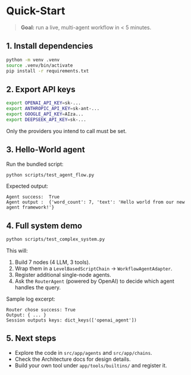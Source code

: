 # Quick-Start

> **Goal:** run a live, multi-agent workflow in < 5 minutes.

## 1. Install dependencies
```bash
python -m venv .venv
source .venv/bin/activate
pip install -r requirements.txt
```

## 2. Export API keys
```bash
export OPENAI_API_KEY=sk-...
export ANTHROPIC_API_KEY=sk-ant-...
export GOOGLE_API_KEY=AIza...
export DEEPSEEK_API_KEY=sk-...
```
Only the providers you intend to call must be set.

## 3. Hello-World agent
Run the bundled script:
```bash
python scripts/test_agent_flow.py
```
Expected output:
```text
Agent success:  True
Agent output :  {'word_count': 7, 'text': 'Hello world from our new agent framework!'}
```

## 4. Full system demo
```bash
python scripts/test_complex_system.py
```
This will:
1. Build 7 nodes (4 LLM, 3 tools).  
2. Wrap them in a `LevelBasedScriptChain` → `WorkflowAgentAdapter`.  
3. Register additional single-node agents.  
4. Ask the `RouterAgent` (powered by OpenAI) to decide which agent handles the query.

Sample log excerpt:
```text
Router chose success: True
Output: { ... }
Session outputs keys: dict_keys(['openai_agent'])
```

## 5. Next steps
* Explore the code in `src/app/agents` and `src/app/chains`.
* Check the Architecture docs for design details.
* Build your own tool under `app/tools/builtins/` and register it. 